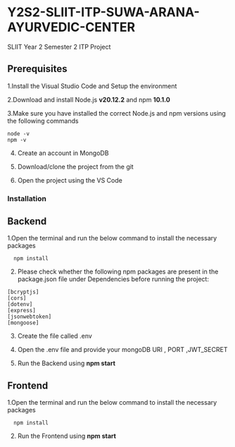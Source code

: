 # Y2S2-SLIIT-ITP-SUWA-ARANA-AYURVEDIC-CENTER
SLIIT Year 2 Semester 2 ITP Project
## Prerequisites


1.Install the Visual Studio Code and Setup the environment


2.Download and install Node.js **v20.12.2** and npm **10.1.0**


3.Make sure you have installed the correct Node.js and npm versions using the following commands

    node -v
    npm -v

4. Create an account in MongoDB

  
5. Download/clone the project from the git

   
6. Open the project using the VS Code
  
   
### Installation

## Backend


  1.Open the terminal and run the below command to install the necessary packages 

      npm install

   2. Please check whether the following npm packages are present in the package.json file under Dependencies before running the project:

    [bcryptjs]
    [cors]
    [dotenv]
    [express]
    [jsonwebtoken]
    [mongoose]

  3. Create the file called .env

  4. Open the .env file and provide your mongoDB URI , PORT ,JWT_SECRET

  5. Run the Backend using **npm start**

## Frontend
 1.Open the terminal and run the below command to install the necessary packages 

      npm install

 2. Run the Frontend using **npm start** 
